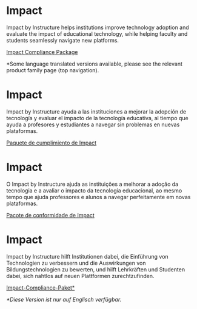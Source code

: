 <div class="lang EN">

# Impact

Impact by Instructure helps institutions improve technology adoption and evaluate the impact of educational technology, while helping faculty and students seamlessly navigate new platforms.

[Impact Compliance Package](https://inst.bid/impact/dl)

*Some language translated versions available, please see the relevant product family page (top navigation).

</div>
<div class="lang ES">

# Impact

Impact by Instructure ayuda a las instituciones a mejorar la adopción de tecnología y evaluar el impacto de la tecnología educativa, al tiempo que ayuda a profesores y estudiantes a navegar sin problemas en nuevas plataformas.

[Paquete de cumplimiento de Impact](https://inst.bid/es-la/impact/dl/es) 

</div>
<div class="lang PT">

# Impact

O Impact by Instructure ajuda as instituições a melhorar a adoção da tecnologia e a avaliar o impacto da tecnologia educacional, ao mesmo tempo que ajuda professores e alunos a navegar perfeitamente em novas plataformas.

[Pacote de conformidade de Impact](https://inst.bid/pt-br/impact/dl/pt)

</div>
<div class="lang DE">

# Impact

Impact by Instructure hilft Institutionen dabei, die Einführung von Technologien zu verbessern und die Auswirkungen von Bildungstechnologien zu bewerten, und hilft Lehrkräften und Studenten dabei, sich nahtlos auf neuen Plattformen zurechtzufinden.

[Impact-Compliance-Paket*](https://inst.bid/impact/dl/de)

_*Diese Version ist nur auf Englisch verfügbar._

</div>
